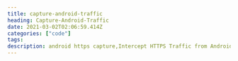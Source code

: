 ```yaml
---
title: capture-android-traffic 
heading: Capture-Android-Traffic 
date: 2021-03-02T02:06:59.414Z
categories: ["code"]
tags: 
description: android https capture,Intercept HTTPS Traffic from Android App,Capture and decrypt HTTPS traffic from any android app,How to: Capture Android Traffic with Fiddler - Telerik 
---
```


